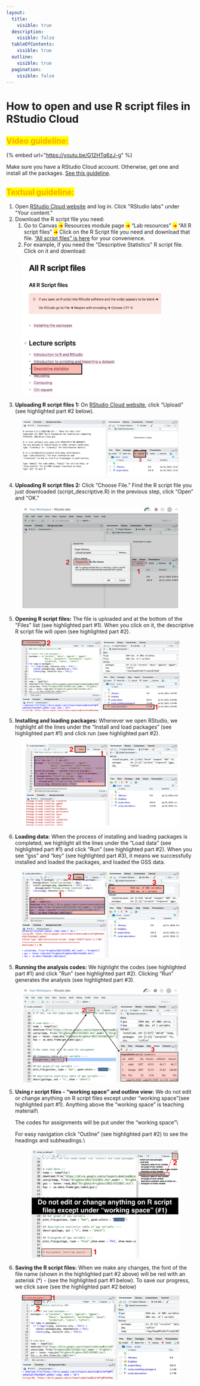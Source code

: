 ```yaml
---
layout:
  title:
    visible: true
  description:
    visible: false
  tableOfContents:
    visible: true
  outline:
    visible: true
  pagination:
    visible: false
---
```


# How to open and use R script files in RStudio Cloud

## <mark style="color:orange;">Video guideline:</mark>

{% embed url="https://youtu.be/G12HTq6zJ-g" %}

Make sure you have a RStudio Cloud account. Otherwise, get one and install all the packages. [See this guideline](https://ttezcan.gitbook.io/lectures/all-lectures-and-labs/r-lab/lab-resources/how-to-create-rstudio-cloud-account-and-installing-all-the-packages).

## <mark style="color:orange;">Textual guideline:</mark>&#x20;

1. Open [RStudio Cloud website](https://posit.cloud/) and log in. Click "RStudio labs" under "Your content."
2. Download the R script file you need:
   1. Go to Canvas <mark style="color:red;">➜</mark> Resources module page <mark style="color:red;">➜</mark> “Lab resources” <mark style="color:red;">➜</mark> “All R script files” <mark style="color:red;">➜</mark> Click on the R Script file you need and download that file. [“All script files” is here](https://ttezcan.gitbook.io/lectures/all-lectures-and-labs/r-lab/lab-resources/all-r-script-files) for your convenience.
   2. For example, if you need the "Descriptive Statistics" R script file. Click on it and download:

<figure><img src="../../../.gitbook/assets/ss_2024-07-16 16.55.54.png" alt="" width="375"><figcaption></figcaption></figure>

3. **Uploading R script files 1:** On [RStudio Cloud website](https://posit.cloud/), click “Upload” (see highlighted part #2 below).&#x20;

<figure><img src="../../../.gitbook/assets/image (65).png" alt=""><figcaption></figcaption></figure>

4. **Uploading R script files 2:** Click “Choose File.” Find the R script file you just downloaded (script\_descriptive.R) in the previous step, click “Open” and "OK."

<figure><img src="../../../.gitbook/assets/image.png" alt=""><figcaption></figcaption></figure>

5. **Opening R script files:** The file is uploaded and at the bottom of the "Files" list (see highlighted part #1). When you click on it, the descriptive R script file will open (see highlighted part #2).

<figure><img src="../../../.gitbook/assets/ss_2024-07-16 17.00.10.png" alt=""><figcaption></figcaption></figure>

5. **Installing and loading packages:** Whenever we open RStudio, we highlight all the lines under the “Install and load packages” (see highlighted part #1) and click run (see highlighted part #2).

<figure><img src="../../../.gitbook/assets/image (1).png" alt=""><figcaption></figcaption></figure>

6. **Loading data:** When the process of installing and loading packages is completed, we highlight all the lines under the “Load data” (see highlighted part #1) and click “Run” (see highlighted part #2).  When you see “gss” and “key” (see highlighted part #3), it means we successfully installed and loaded the packages, and loaded the GSS data.

<figure><img src="../../../.gitbook/assets/image (2).png" alt=""><figcaption></figcaption></figure>

5. **Running the analysis codes:** We highlight the codes (see highlighted part #1) and click “Run” (see highlighted part #2). Clicking “Run” generates the analysis (see highlighted part #3).

<figure><img src="../../../.gitbook/assets/image (3).png" alt=""><figcaption></figcaption></figure>

5.  **Using r script files - “working space” and outline view:** We do not edit or change anything on R script files except under “working space”(see highlighted part #1). Anything above the “working space” is teaching material!\


    The codes for assignments will be put under the “working space”\


    For easy navigation click “Outline” (see highlighted part #2) to see the headings and subheadings.\


    <figure><img src="../../../.gitbook/assets/image (4).png" alt=""><figcaption></figcaption></figure>
6. **Saving the R script files:** When we make any changes, the font of the file name (shown in the highlighted part #2 above) will be red with an asterisk (\*) - (see the highlighted part #1 below). To save our progress, we click save (see the highlighted part #2 below)

<figure><img src="../../../.gitbook/assets/ss_2024-07-16 17.06.29.png" alt=""><figcaption></figcaption></figure>

<figure><img src="https://lh6.googleusercontent.com/YzfunXTpveQwVGbe0Ur82n3tiUMUdtKygCgvT19yLqhTDSQT7izjtzwu0HCmlAk9-vtGFTHO9_DsauG_CmnImV88k8rW2aQaGdpkYU4kjB3Fx1W7PDSu0FSRWAsiP5agEre2rhhRhffNNK3LEqfzYd0" alt=""><figcaption></figcaption></figure>



